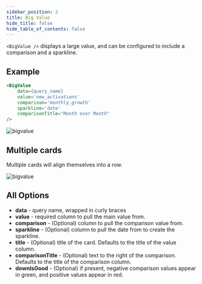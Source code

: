 ```yaml
---
sidebar_position: 2
title: Big Value
hide_title: false
hide_table_of_contents: false
---
```


`<BigValue />` displays a large value, and can be configured to include a comparison and a sparkline.

## Example 

```markdown
<BigValue 
    data={query_name} 
    value='new_activations' 
    comparison='monthly_growth' 
    sparkline='date'
    comparisonTitle="Month over Month"
/> 
```

![bigvalue](/img/bigvalueexample.png)

## Multiple cards 

Multiple cards will align themselves into a row. 

![bigvalue](/img/bigvaluerow.png)


## All Options 
* **data** - query name, wrapped in curly braces
* **value** - required column to pull the main value from.
* **comparison** - (Optional) column to pull the comparison value from. 
* **sparkline** - (Optional) column to pull the date from to create the sparkline. 
* **title** - (Optional) title of the card. Defaults to the title of the value column.
* **comparisonTitle** - (Optional) text to the right of the comparison. Defaults to the title of the comparison column.
* **downIsGood** - (Optional) if present, negative comparison values appear in green, and positive values appear in red. 






